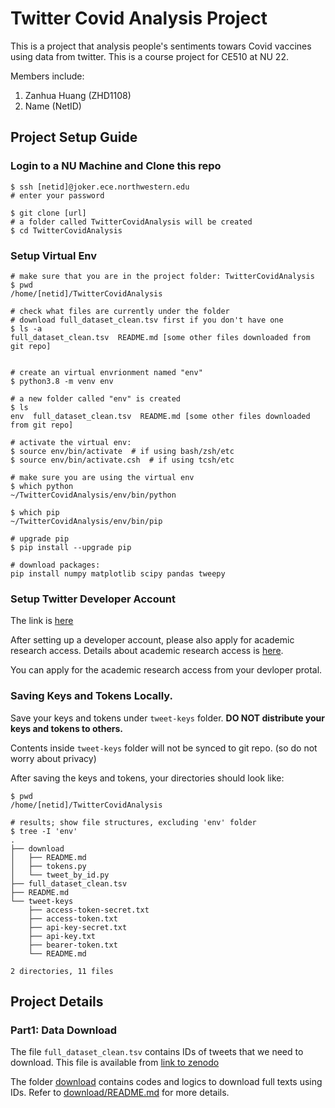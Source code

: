 # Twitter Covid Analysis Project
This is a project that analysis people's sentiments towars Covid vaccines using
data from twitter. This is a course project for CE510 at NU 22.

Members include:
1. Zanhua Huang (ZHD1108)
2. Name (NetID)

## Project Setup Guide
### Login to a NU Machine and Clone this repo
```shell
$ ssh [netid]@joker.ece.northwestern.edu
# enter your password

$ git clone [url]
# a folder called TwitterCovidAnalysis will be created
$ cd TwitterCovidAnalysis
```

### Setup Virtual Env
```shell
# make sure that you are in the project folder: TwitterCovidAnalysis
$ pwd
/home/[netid]/TwitterCovidAnalysis

# check what files are currently under the folder
# download full_dataset_clean.tsv first if you don't have one
$ ls -a
full_dataset_clean.tsv  README.md [some other files downloaded from git repo]


# create an virtual envrionment named "env"
$ python3.8 -m venv env

# a new folder called "env" is created
$ ls
env  full_dataset_clean.tsv  README.md [some other files downloaded from git repo]

# activate the virtual env:
$ source env/bin/activate  # if using bash/zsh/etc
$ source env/bin/activate.csh  # if using tcsh/etc

# make sure you are using the virtual env
$ which python
~/TwitterCovidAnalysis/env/bin/python

$ which pip
~/TwitterCovidAnalysis/env/bin/pip

# upgrade pip
$ pip install --upgrade pip

# download packages:
pip install numpy matplotlib scipy pandas tweepy

```
### Setup Twitter Developer Account
The link is [here](https://developer.twitter.com/)

After setting up a developer account, please also apply for academic research access.
Details about academic research access is [here](https://developer.twitter.com/en/products/twitter-api/academic-research).

You can apply for the academic research access from your devloper protal.

### Saving Keys and Tokens Locally.

Save your keys and tokens under `tweet-keys` folder. 
**DO NOT distribute your keys and tokens to others.**

Contents inside `tweet-keys` folder will not be synced to git repo.
(so do not worry about privacy)

After saving the keys and tokens, your directories should look like:

```shell
$ pwd
/home/[netid]/TwitterCovidAnalysis

# results; show file structures, excluding 'env' folder
$ tree -I 'env'
.
├── download
│   ├── README.md
│   ├── tokens.py
│   └── tweet_by_id.py
├── full_dataset_clean.tsv
├── README.md
└── tweet-keys
    ├── access-token-secret.txt
    ├── access-token.txt
    ├── api-key-secret.txt
    ├── api-key.txt
    ├── bearer-token.txt
    └── README.md

2 directories, 11 files
```

## Project Details
### Part1: Data Download
The file `full_dataset_clean.tsv` contains IDs of tweets that we need to download.
This file is available from [link to zenodo](https://zenodo.org/record/6481639)

The folder [download](download) contains codes and logics to download full texts using IDs. Refer to [download/README.md](download/README.md) for more details.
